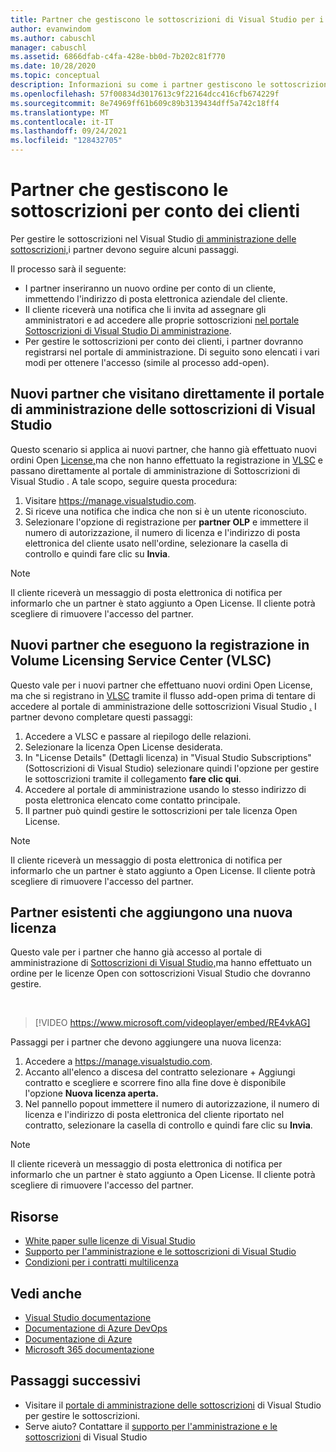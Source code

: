 ```yaml
---
title: Partner che gestiscono le sottoscrizioni di Visual Studio per i clienti | Microsoft Docs
author: evanwindom
ms.author: cabuschl
manager: cabuschl
ms.assetid: 6866dfab-c4fa-428e-bb0d-7b202c81f770
ms.date: 10/28/2020
ms.topic: conceptual
description: Informazioni su come i partner gestiscono le sottoscrizioni di Visual Studio per i clienti.
ms.openlocfilehash: 57f00834d3017613c9f22164dcc416cfb674229f
ms.sourcegitcommit: 8e74969ff61b609c89b3139434dff5a742c18ff4
ms.translationtype: MT
ms.contentlocale: it-IT
ms.lasthandoff: 09/24/2021
ms.locfileid: "128432705"
---
```

# <a name="partners-managing-subscriptions-on-behalf-of-customers"></a>Partner che gestiscono le sottoscrizioni per conto dei clienti
Per gestire le sottoscrizioni nel Visual Studio [di amministrazione delle sottoscrizioni,](https://manage.visualstudio.com)i partner devono seguire alcuni passaggi. 

Il processo sarà il seguente:
- I partner inseriranno un nuovo ordine per conto di un cliente, immettendo l'indirizzo di posta elettronica aziendale del cliente.
- Il cliente riceverà una notifica che li invita ad assegnare gli amministratori e ad accedere alle proprie sottoscrizioni [nel portale Sottoscrizioni di Visual Studio Di amministrazione](https://manage.visualstudio.com).
- Per gestire le sottoscrizioni per conto dei clienti, i partner dovranno registrarsi nel portale di amministrazione. Di seguito sono elencati i vari modi per ottenere l'accesso (simile al processo add-open).

## <a name="new-partners-visiting-the-visual-studio-subscriptions-administration-portal-directly"></a>Nuovi partner che visitano direttamente il portale di amministrazione delle sottoscrizioni di Visual Studio
Questo scenario si applica ai nuovi partner, che hanno già effettuato nuovi ordini Open [License,](https://manage.visualstudio.com)ma che non hanno effettuato la registrazione in [VLSC](https://www.microsoft.com/Licensing/servicecenter/default.aspx) e passano direttamente al portale di amministrazione di Sottoscrizioni di Visual Studio .  A tale scopo, seguire questa procedura:
1. Visitare <https://manage.visualstudio.com>.
1. Si riceve una notifica che indica che non si è un utente riconosciuto.
1. Selezionare l'opzione di registrazione per **partner OLP** e immettere il numero di autorizzazione, il numero di licenza e l'indirizzo di posta elettronica del cliente usato nell'ordine, selezionare la casella di controllo e quindi fare clic su **Invia**.

> [!NOTE]
> Il cliente riceverà un messaggio di posta elettronica di notifica per informarlo che un partner è stato aggiunto a Open License. Il cliente potrà scegliere di rimuovere l'accesso del partner.

## <a name="new-partners-who-register-on-the-volume-licensing-service-center-vlsc"></a>Nuovi partner che eseguono la registrazione in Volume Licensing Service Center (VLSC)

Questo vale per i nuovi partner che effettuano nuovi ordini Open License, ma che si registrano in [VLSC](https://www.microsoft.com/Licensing/servicecenter/default.aspx) tramite il flusso add-open prima di tentare di accedere al portale di amministrazione delle sottoscrizioni Visual Studio [.](https://manage.visualstudio.com) I partner devono completare questi passaggi:
1. Accedere a VLSC e passare al riepilogo delle relazioni.
1. Selezionare la licenza Open License desiderata.
1. In "License Details" (Dettagli licenza) in "Visual Studio Subscriptions" (Sottoscrizioni di Visual Studio) selezionare quindi l'opzione per gestire le sottoscrizioni tramite il collegamento **fare clic qui**.
1. Accedere al portale di amministrazione usando lo stesso indirizzo di posta elettronica elencato come contatto principale.
1. Il partner può quindi gestire le sottoscrizioni per tale licenza Open License.

> [!NOTE]
> Il cliente riceverà un messaggio di posta elettronica di notifica per informarlo che un partner è stato aggiunto a Open License. Il cliente potrà scegliere di rimuovere l'accesso del partner.

## <a name="existing-partners-adding-a-new-license"></a>Partner esistenti che aggiungono una nuova licenza
Questo vale per i partner che hanno già accesso al portale di amministrazione di [Sottoscrizioni di Visual Studio,](https://manage.visualstudio.com)ma hanno effettuato un ordine per le licenze Open con sottoscrizioni Visual Studio che dovranno gestire.  

<br> 

> [!VIDEO https://www.microsoft.com/videoplayer/embed/RE4vkAG]

Passaggi per i partner che devono aggiungere una nuova licenza:
1. Accedere a <https://manage.visualstudio.com>.
1. Accanto all'elenco a discesa del contratto selezionare + Aggiungi contratto e scegliere e scorrere fino alla fine dove è disponibile l'opzione **Nuova licenza aperta.**
1. Nel pannello popout immettere il numero di autorizzazione, il numero di licenza e l'indirizzo di posta elettronica del cliente riportato nel contratto, selezionare la casella di controllo e quindi fare clic su **Invia**.

> [!NOTE]
> Il cliente riceverà un messaggio di posta elettronica di notifica per informarlo che un partner è stato aggiunto a Open License. Il cliente potrà scegliere di rimuovere l'accesso del partner.


## <a name="resources"></a>Risorse
- [White paper sulle licenze di Visual Studio](https://aka.ms/vslicensing)
- [Supporto per l'amministrazione e le sottoscrizioni di Visual Studio](https://aka.ms/vsadminhelp)
- [Condizioni per i contratti multilicenza](https://www.microsoft.com/licensing/product-licensing/products.aspx)

## <a name="see-also"></a>Vedi anche
- [Visual Studio documentazione](/visualstudio/)
- [Documentazione di Azure DevOps](/azure/devops/)
- [Documentazione di Azure](/azure/)
- [Microsoft 365 documentazione](/microsoft-365/)

## <a name="next-steps"></a>Passaggi successivi
- Visitare il [portale di amministrazione delle sottoscrizioni](https://manage.visualstudio.com) di Visual Studio per gestire le sottoscrizioni.
- Serve aiuto? Contattare il [supporto per l'amministrazione e le sottoscrizioni](https://visualstudio.microsoft.com/support/support-overview-vs) di Visual Studio